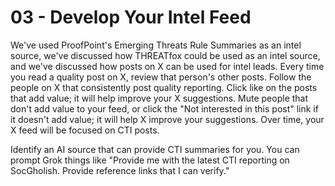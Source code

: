 # 03 - Develop Your Intel Feed

We've used ProofPoint's Emerging Threats Rule Summaries as an intel source, we've discussed how THREATfox could be used as an intel source, and we've discussed how posts on X can be used for intel leads. Every time you read a quality post on X, review that person's other posts. Follow the people on X that consistently post quality reporting. Click like on the posts that add value; it will help improve your X suggestions. Mute people that don't add value to your feed, or click the "Not interested in this post" link if it doesn't add value; it will help X improve your suggestions. Over time, your X feed will be focused on CTI posts. 

Identify an AI source that can provide CTI summaries for you. You can prompt Grok things like "Provide me with the latest CTI reporting on SocGholish. Provide reference links that I can verify."